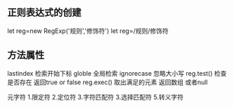 ## 正则表达式的创建 
let reg=new RegExp('规则','修饰符')
let reg=/规则/修饰符
## 方法属性 
lastindex 检索开始下标
globle 全局检索 
ignorecase 忽略大小写
reg.test() 检查是否存在  返回true or false
reg.exec() 取出满足的元素    返回数组 或者null

元字符
1.限定符
2.定位符
3.字符匹配符
3.选择匹配符
5.转义字符




